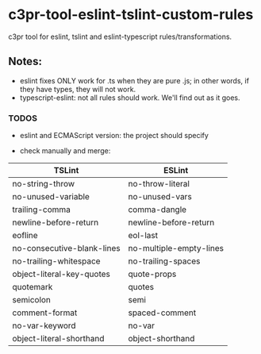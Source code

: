 # c3pr-tool-eslint-tslint-custom-rules

c3pr tool for eslint, tslint and eslint-typescript rules/transformations.

## Notes:

- eslint fixes ONLY work for .ts when they are pure .js; in other words, if they have types, they will not work.
- typescript-eslint: not all rules should work. We'll find out as it goes. 

### TODOS

- eslint and ECMAScript version: the project should specify

- check manually and merge:

| TSLint                      | ESLint                  |
| ---                         | ---                     |
| no-string-throw             | no-throw-literal        |
| no-unused-variable          | no-unused-vars          |
| trailing-comma              | comma-dangle            |
| newline-before-return       | newline-before-return   |
| eofline                     | eol-last                |
| no-consecutive-blank-lines  | no-multiple-empty-lines |
| no-trailing-whitespace      | no-trailing-spaces      |
| object-literal-key-quotes   | quote-props             |
| quotemark                   | quotes                  |
| semicolon                   | semi                    |
| comment-format              | spaced-comment          |
| no-var-keyword              | no-var                  |
| object-literal-shorthand    | object-shorthand        |